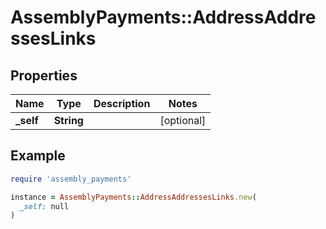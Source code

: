 # AssemblyPayments::AddressAddressesLinks

## Properties

| Name | Type | Description | Notes |
| ---- | ---- | ----------- | ----- |
| **_self** | **String** |  | [optional] |

## Example

```ruby
require 'assembly_payments'

instance = AssemblyPayments::AddressAddressesLinks.new(
  _self: null
)
```


